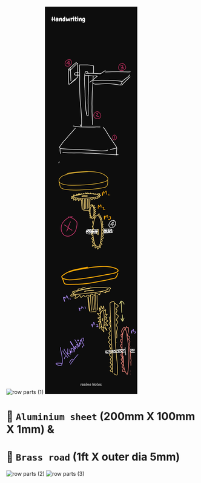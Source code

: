 ![row parts (1)](https://github.com/user-attachments/assets/8cc56f36-db92-4647-ac98-ce43f82bcddb)
<img src="gear system.jpg">

# 🎯 `Aluminium sheet` (200mm X 100mm X 1mm) & 
# 🎯 `Brass road` (1ft X outer dia 5mm)

![row parts (2)](https://github.com/user-attachments/assets/3ea32648-1dba-404b-9286-5be7c4016e8f)
![row parts (3)](https://github.com/user-attachments/assets/60e8dce1-5a89-4365-88b7-761fd95d21ca)
